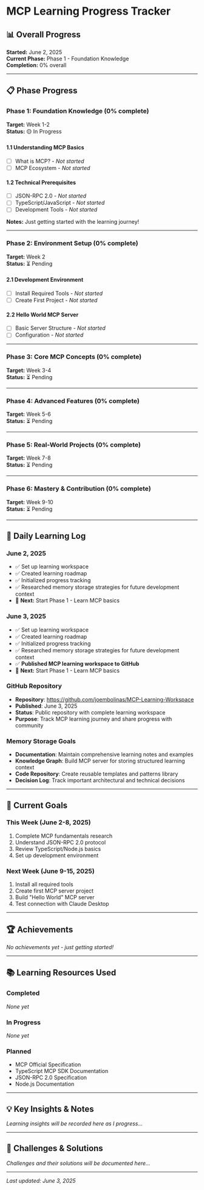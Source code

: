 # MCP Learning Progress Tracker

## 📊 Overall Progress
**Started:** June 2, 2025  
**Current Phase:** Phase 1 - Foundation Knowledge  
**Completion:** 0% overall

---

## 📋 Phase Progress

### Phase 1: Foundation Knowledge (0% complete)
**Target:** Week 1-2  
**Status:** 🟡 In Progress

#### 1.1 Understanding MCP Basics
- [ ] What is MCP? - *Not started*
- [ ] MCP Ecosystem - *Not started*

#### 1.2 Technical Prerequisites  
- [ ] JSON-RPC 2.0 - *Not started*
- [ ] TypeScript/JavaScript - *Not started*
- [ ] Development Tools - *Not started*

**Notes:** Just getting started with the learning journey!

---

### Phase 2: Environment Setup (0% complete)
**Target:** Week 2  
**Status:** ⏳ Pending

#### 2.1 Development Environment
- [ ] Install Required Tools - *Not started*
- [ ] Create First Project - *Not started*

#### 2.2 Hello World MCP Server
- [ ] Basic Server Structure - *Not started*
- [ ] Configuration - *Not started*

---

### Phase 3: Core MCP Concepts (0% complete)
**Target:** Week 3-4  
**Status:** ⏳ Pending

---

### Phase 4: Advanced Features (0% complete)
**Target:** Week 5-6  
**Status:** ⏳ Pending

---

### Phase 5: Real-World Projects (0% complete)
**Target:** Week 7-8  
**Status:** ⏳ Pending

---

### Phase 6: Mastery & Contribution (0% complete)
**Target:** Week 9-10  
**Status:** ⏳ Pending

---

## 📝 Daily Learning Log

### June 2, 2025
- ✅ Set up learning workspace
- ✅ Created learning roadmap
- ✅ Initialized progress tracking
- ✅ Researched memory storage strategies for future development context
- 🎯 **Next:** Start Phase 1 - Learn MCP basics

### June 3, 2025
- ✅ Set up learning workspace
- ✅ Created learning roadmap
- ✅ Initialized progress tracking
- ✅ Researched memory storage strategies for future development context
- ✅ **Published MCP learning workspace to GitHub** 
- 🎯 **Next:** Start Phase 1 - Learn MCP basics

### GitHub Repository
- **Repository**: https://github.com/joembolinas/MCP-Learning-Workspace
- **Published**: June 3, 2025
- **Status**: Public repository with complete learning workspace
- **Purpose**: Track MCP learning journey and share progress with community

### Memory Storage Goals
- **Documentation**: Maintain comprehensive learning notes and examples
- **Knowledge Graph**: Build MCP server for storing structured learning context
- **Code Repository**: Create reusable templates and patterns library
- **Decision Log**: Track important architectural and technical decisions

---

## 🎯 Current Goals

### This Week (June 2-8, 2025)
1. Complete MCP fundamentals research
2. Understand JSON-RPC 2.0 protocol
3. Review TypeScript/Node.js basics
4. Set up development environment

### Next Week (June 9-15, 2025)
1. Install all required tools
2. Create first MCP server project
3. Build "Hello World" MCP server
4. Test connection with Claude Desktop

---

## 🏆 Achievements

*No achievements yet - just getting started!*

---

## 📚 Learning Resources Used

### Completed
*None yet*

### In Progress
*None yet*

### Planned
- MCP Official Specification
- TypeScript MCP SDK Documentation
- JSON-RPC 2.0 Specification
- Node.js Documentation

---

## 💡 Key Insights & Notes

*Learning insights will be recorded here as I progress...*

---

## 🚧 Challenges & Solutions

*Challenges and their solutions will be documented here...*

---

*Last updated: June 3, 2025*
